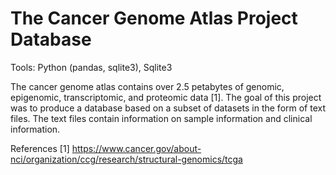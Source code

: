 # The Cancer Genome Atlas Project Database

Tools: Python (pandas, sqlite3), Sqlite3

The cancer genome atlas contains over 2.5 petabytes of genomic, epigenomic, transcriptomic, and proteomic data [1]. 
The goal of this project was to produce a database based on a subset of datasets in the form of text files. The text files contain
information on sample information and clinical information.

References
[1] https://www.cancer.gov/about-nci/organization/ccg/research/structural-genomics/tcga
